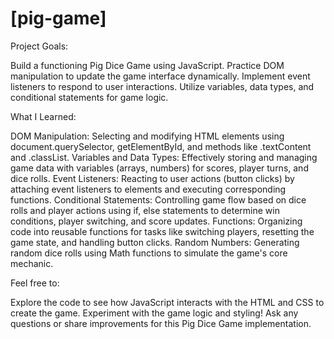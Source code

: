 # [pig-game]

Project Goals:

Build a functioning Pig Dice Game using JavaScript.
Practice DOM manipulation to update the game interface dynamically.
Implement event listeners to respond to user interactions.
Utilize variables, data types, and conditional statements for game logic.

What I Learned:

DOM Manipulation: Selecting and modifying HTML elements using document.querySelector, getElementById, and methods like .textContent and .classList.
Variables and Data Types: Effectively storing and managing game data with variables (arrays, numbers) for scores, player turns, and dice rolls.
Event Listeners: Reacting to user actions (button clicks) by attaching event listeners to elements and executing corresponding functions.
Conditional Statements: Controlling game flow based on dice rolls and player actions using if, else statements to determine win conditions, player switching, and score updates.
Functions: Organizing code into reusable functions for tasks like switching players, resetting the game state, and handling button clicks.
Random Numbers: Generating random dice rolls using Math functions to simulate the game's core mechanic.

Feel free to:

Explore the code to see how JavaScript interacts with the HTML and CSS to create the game.
Experiment with the game logic and styling!
Ask any questions or share improvements for this Pig Dice Game implementation.
